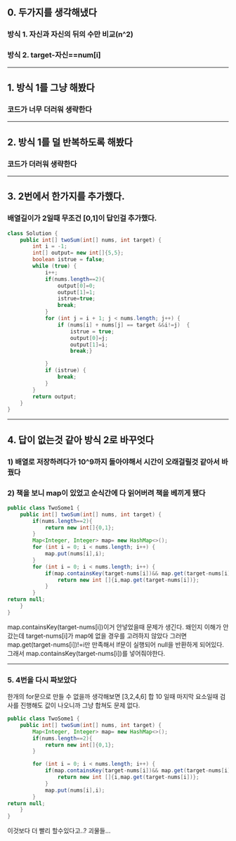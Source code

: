 ## 0. 두가지를 생각해냈다

### 방식 1. 자신과 자신의 뒤의 수만 비교(n^2)
### 방식 2. target-자신==num[i]

------

## 1. 방식 1를 그냥 해봤다
### 코드가 너무 더러워 생략한다


-----
## 2. 방식 1를 덜 반복하도록 해봤다
### 코드가 더러워 생략한다

-----
## 3. 2번에서 한가지를 추가했다.
### 배열길이가 2일때 무조건 [0,1]이 답인걸 추가했다.
```java
class Solution {
    public int[] twoSum(int[] nums, int target) {
        int i = -1;
        int[] output= new int[]{5,5};
        boolean istrue = false;
        while (true) {
            i++;
            if(nums.length==2){
                output[0]=0;
                output[1]=1;
                istrue=true;
                break;
            }
            for (int j = i + 1; j < nums.length; j++) {
                if (nums[i] + nums[j] == target &&i!=j)  {
                    istrue = true;
                    output[0]=j;
                    output[1]=i;
                    break;}

            }
            if (istrue) {
                break;
            }
        }
        return output;
    }
}
```
-----
## 4. 답이 없는것 같아 방식 2로 바꾸엇다
### 1) 배열로 저장하려다가 10^9까지 돌아야해서 시간이 오래걸릴것 같아서 바꿨다
### 2) 책을 보니 map이 있었고 순식간에 다 읽어버려 책을 베끼게 됐다
```java
public class TwoSome1 {
    public int[] twoSum(int[] nums, int target) {
        if(nums.length==2){
            return new int[]{0,1};
        }
        Map<Integer, Integer> map= new HashMap<>();
        for (int i = 0; i < nums.length; i++) {
            map.put(nums[i],i);
        }
        for (int i = 0; i < nums.length; i++) {
            if(map.containsKey(target-nums[i])&& map.get(target-nums[i])!=i){
                return new int []{i,map.get(target-nums[i])};
            }
        }
return null;
    }
}
```
map.containsKey(target-nums[i])이거 안넣었을때 문제가 생긴다.
왜인지 이해가 안갔는데 target-nums[i]가 map에 없을 경우를 고려하지 않았다
그러면 map.get(target-nums[i])!=i만 만족해서 If문이 실행되어 null을 반환하게 되어있다.
그래서 map.containsKey(target-nums[i])를 넣어줘야한다.

-----
### 5. 4번을 다시 짜보았다
한개의 for문으로 만들 수 없을까
생각해보면 [3,2,4,6] 합 10 일때
마지막 요소일때 검사를 진행해도 값이 나오니까 그냥 합쳐도 문제 없다.
```java
public class TwoSome1 {
    public int[] twoSum(int[] nums, int target) {
        Map<Integer, Integer> map= new HashMap<>();
        if(nums.length==2){
            return new int[]{0,1};
        }

        for (int i = 0; i < nums.length; i++) {
            if(map.containsKey(target-nums[i])&& map.get(target-nums[i])!=i){
                return new int []{i,map.get(target-nums[i])};
            }
            map.put(nums[i],i);
        }
return null;
    }
}

```

이것보다 더 빨리 할수있다고..? 괴물들...



